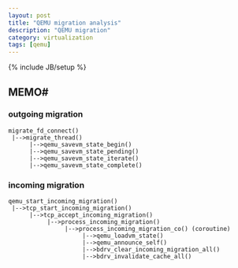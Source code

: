 ```yaml
---
layout: post
title: "QEMU migration analysis"
description: "QEMU migration"
category: virtualization
tags: [qemu]
---
```

{% include JB/setup %}

## MEMO#

### outgoing migration ##
    migrate_fd_connect()
     |-->migrate_thread()
          |-->qemu_savevm_state_begin()
          |-->qemu_savevm_state_pending()
          |-->qemu_savevm_state_iterate()
          |-->qemu_savevm_state_complete()


### incoming migration ##
    qemu_start_incoming_migration()
     |-->tcp_start_incoming_migration()
          |-->tcp_accept_incoming_migration()
               |-->process_incoming_migration()
                    |-->process_incoming_migration_co() (coroutine)
                         |-->qemu_loadvm_state()
                         |-->qemu_announce_self()
                         |-->bdrv_clear_incoming_migration_all()
                         |-->bdrv_invalidate_cache_all()
